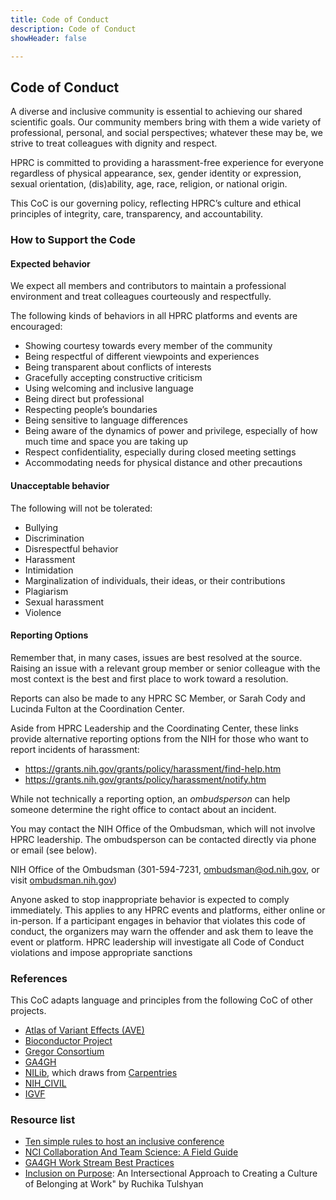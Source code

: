 ```yaml
---
title: Code of Conduct
description: Code of Conduct
showHeader: false

---
```


## Code of Conduct

A diverse and inclusive community is essential to achieving our shared scientific goals. Our community members bring with them a wide variety of professional, personal, and social perspectives; whatever these may be, we strive to treat colleagues with dignity and respect.

HPRC is committed to providing a harassment-free experience for everyone regardless of physical appearance, sex, gender identity or expression, sexual orientation, (dis)ability, age, race, religion, or national origin.

This CoC is our governing policy, reflecting HPRC’s culture and ethical principles of integrity, care, transparency, and accountability.

### How to Support the Code

#### Expected behavior

We expect all members and contributors to maintain a professional environment and treat colleagues courteously and respectfully.

The following kinds of behaviors in all HPRC platforms and events are encouraged:

- Showing courtesy towards every member of the community
- Being respectful of different viewpoints and experiences
- Being transparent about conflicts of interests
- Gracefully accepting constructive criticism
- Using welcoming and inclusive language
- Being direct but professional
- Respecting people’s boundaries
- Being sensitive to language differences
- Being aware of the dynamics of power and privilege, especially of how much time and space you are taking up
- Respect confidentiality, especially during closed meeting settings
- Accommodating needs for physical distance and other precautions

#### Unacceptable behavior

The following will not be tolerated:

- Bullying
- Discrimination
- Disrespectful behavior
- Harassment
- Intimidation
- Marginalization of individuals, their ideas, or their contributions
- Plagiarism
- Sexual harassment
- Violence

#### Reporting Options

Remember that, in many cases, issues are best resolved at the source. Raising an issue with a relevant group member or senior colleague with the most context is the best and first place to work toward a resolution.

Reports can also be made to any HPRC SC Member, or Sarah Cody and Lucinda Fulton at the Coordination Center.

Aside from HPRC Leadership and the Coordinating Center, these links provide alternative reporting options from the NIH for those who want to report incidents of harassment:  

- <https://grants.nih.gov/grants/policy/harassment/find-help.htm>
- <https://grants.nih.gov/grants/policy/harassment/notify.htm>

While not technically a reporting option, an _ombudsperson_ can help someone determine the right office to contact about an incident.

You may contact the NIH Office of the Ombudsman, which will not involve HPRC leadership. The ombudsperson can be contacted directly via phone or email (see below).

NIH Office of the Ombudsman (301-594-7231, [ombudsman@od.nih.gov](mailto:ombudsman@od.nih.gov), or visit [ombudsman.nih.gov](http://ombudsman.nih.gov))

Anyone asked to stop inappropriate behavior is expected to comply immediately. This applies to any HPRC events and platforms, either online or in-person. If a participant engages in behavior that violates this code of conduct, the organizers may warn the offender and ask them to leave the event or platform. HPRC leadership will investigate all Code of Conduct violations and impose appropriate sanctions

### References

This CoC adapts language and principles from the following CoC of other projects.

- [Atlas of Variant Effects (AVE)](https://www.varianteffect.org/code-of-conduct)
- [Bioconductor Project](https://bioconductor.github.io/bioc_coc_multilingual/en-US.html)
- [Gregor Consortium](https://gregorconsortium.org/code-of-conduct)
- [GA4GH](https://docs.google.com/document/d/1qcon1ZyT1VbaYYXuoH6xIicTB7CJsHForErcksqWxIU/edit?_hsmi=220428958&_hsenc=p2ANqtz-9Twfn0ccdKMAyti-tW5dCtCj6uFqHmOgpqFN5z-M5FkodrE_PzIjA8e2VsHVwVAmNx_C3BYy0U0mNplMqOAkq8QFvs1Q#heading=h.7l7l20rjui75)
- [NILib](https://nnlm.gov/about/code-of-conduct), which draws from [Carpentries](https://docs.carpentries.org/topic_folders/policies/code-of-conduct.html#code-of-conduct-detailed-view)
- [NIH_CIVIL](https://hr.nih.gov/working-nih/civil)
- [IGVF](https://igvf.org/)

### Resource list

- [Ten simple rules to host an inclusive conference](https://pubmed.ncbi.nlm.nih.gov/35862309/)
- [NCI Collaboration And Team Science: A Field Guide](https://www.cancer.gov/about-nci/organization/crs/research-initiatives/team-science-field-guide/collaboration-team-science-guide.pdf)
- [GA4GH Work Stream Best Practices](https://docs.google.com/document/d/1N-ODYl1GnDHMI3otlODi1PJDyVDmhObQUDBmRZcvfAw/edit#heading=h.e3xdhrm1heue)
- [Inclusion on Purpose](https://www.amazon.com/Inclusion-Purpose-Intersectional-Approach-Belonging/dp/0262046555): An Intersectional Approach to Creating a Culture of Belonging at Work" by Ruchika Tulshyan
